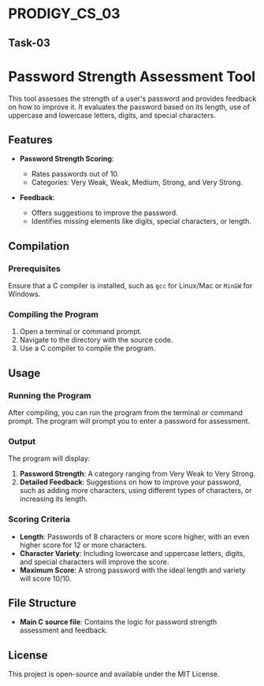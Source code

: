 # PRODIGY_CS_03

## Task-03

# Password Strength Assessment Tool

This tool assesses the strength of a user's password and provides feedback on how to improve it. It evaluates the password based on its length, use of uppercase and lowercase letters, digits, and special characters.

## Features

- **Password Strength Scoring**: 
  - Rates passwords out of 10.
  - Categories: Very Weak, Weak, Medium, Strong, and Very Strong.
  
- **Feedback**: 
  - Offers suggestions to improve the password.
  - Identifies missing elements like digits, special characters, or length.

## Compilation

### Prerequisites
Ensure that a C compiler is installed, such as `gcc` for Linux/Mac or `MinGW` for Windows.

### Compiling the Program

1. Open a terminal or command prompt.
2. Navigate to the directory with the source code.
3. Use a C compiler to compile the program.

## Usage

### Running the Program

After compiling, you can run the program from the terminal or command prompt. The program will prompt you to enter a password for assessment.

### Output

The program will display:
1. **Password Strength**: A category ranging from Very Weak to Very Strong.
2. **Detailed Feedback**: Suggestions on how to improve your password, such as adding more characters, using different types of characters, or increasing its length.

### Scoring Criteria

- **Length**: Passwords of 8 characters or more score higher, with an even higher score for 12 or more characters.
- **Character Variety**: Including lowercase and uppercase letters, digits, and special characters will improve the score.
- **Maximum Score**: A strong password with the ideal length and variety will score 10/10.

## File Structure

- **Main C source file**: Contains the logic for password strength assessment and feedback.

## License

This project is open-source and available under the MIT License.
